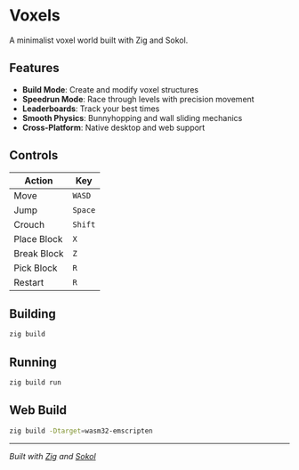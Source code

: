 # Voxels

A minimalist voxel world built with Zig and Sokol.

## Features

- **Build Mode**: Create and modify voxel structures
- **Speedrun Mode**: Race through levels with precision movement
- **Leaderboards**: Track your best times
- **Smooth Physics**: Bunnyhopping and wall sliding mechanics
- **Cross-Platform**: Native desktop and web support

## Controls

| Action | Key |
|--------|-----|
| Move | `WASD` |
| Jump | `Space` |
| Crouch | `Shift` |
| Place Block | `X` |
| Break Block | `Z` |
| Pick Block | `R` |
| Restart | `R` |

## Building

```bash
zig build
```

## Running

```bash
zig build run
```

## Web Build

```bash
zig build -Dtarget=wasm32-emscripten
```

---

*Built with [Zig](https://ziglang.org) and [Sokol](https://github.com/floooh/sokol)*